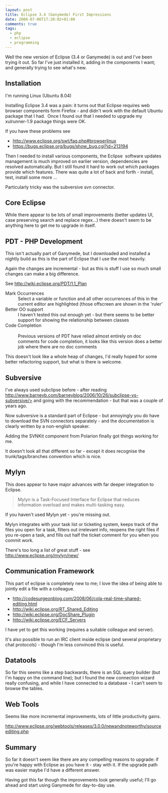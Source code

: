 ```yaml
---
layout: post
title: Eclipse 3.4 (Ganymede) First Impressions
date: 2008-07-06T17:20:02+01:00
comments: true
tags:
  - php
  - eclipse
  - programming
---
```


Well the new version of Eclipse (3.4 or Ganymede) is out and I've been trying it out. So far I've just installed it, adding in the components I want; and generally trying to see what's new.

## Installation

I'm running Linux (Ubuntu 8.04)

Installing Eclipse 3.4 was a pain: it turns out that Eclipse requires web browser components form Firefox - and didn't work with the default Ubuntu package that I had.  Once I found out that I needed to upgrade my xulrunner-1.9 package things were OK.

If you have these problems see

- http://www.eclipse.org/swt/faq.php#browserlinux
- https://bugs.eclipse.org/bugs/show_bug.cgi?id=213194

Then I needed to install various components, the Eclipse  software updates management is much improved on earlier version, dependencies are resolved automatically. But I still found it hard to work out which packages provide which features. There was quite a lot of back and forth - install, test, install some more ...

Particularly tricky was the subversive svn connector.

## Core Eclipse

While there appear to be lots of small improvements (better updates UI, case preserving search and replace regex...) there doesn't seem to be anything here to get me to upgrade in itself.

## PDT - PHP Development

This isn't actually part of Ganymede, but I downloaded and installed a nightly build as this is the part of Eclipse that I use the most heavily.

Again the changes are incremental - but as this is stuff I use so much small changes can make a big difference.

See http://wiki.eclipse.org/PDT/1.1_Plan

<dl><dt>Mark Occurrences</dt>
<dd>Select a variable or function and all other occurrences of this in the current editor are highlighted (those offscreen are shown in the 'ruler'</dd>
<dt>Better OO support</dt>
<dd>I haven't tested this out enough yet - but there seems to be better support for showing the relationship between classes</dd>
<dt>Code Completion</dt><dt>
<br />
</dt><dd>Previous versions of PDT have relied almost entirely on doc comments for code completion, it looks like this version does a better job where there are no doc comments</dd>
</dl>

This doesn't look like a whole heap of changes, I'd really hoped for some better refactoring support, but what is there is welcome.

## Subversive

I've always used subclipse before - after reading http://www.barneyb.com/barneyblog/2006/10/26/subclipse-vs-subversive/> and going with the recommendation - but that was a couple of years ago.

Now subversive is a standard part of Eclipse - but annoyingly you do have to download the SVN connectors separately - and the documentation is clearly written by a non-english speaker.

Adding the SVNKit component from Polarion finally got things working for me.

It doesn't look all that different so far - except it does recognise the trunk/tags/branches convention which is nice.

## Mylyn

This does appear to have major advances with far deeper integration to Eclipse.

> Mylyn is a Task-Focused Interface for Eclipse that reduces information overload and makes multi-tasking easy.

If you haven't used Mylyn yet - you're missing out.

Mylyn integrates with your task list or ticketing system, keeps track of the files you open for a task, filters out irrelevant info, reopens the right files if you re-open a task, and fills out half the ticket comment for you when you commit work.

There's too long a list of great stuff - see http://www.eclipse.org/mylyn/new/

## Communication Framework

This part of eclipse is completely new to me; I love the idea of being able to jointly edit a file with a colleague.

- http://codesurgeonblog.com/2008/06/cola-real-time-shared-editing.html
- http://wiki.eclipse.org/RT_Shared_Editing
- http://wiki.eclipse.org/DocShare_Plugin
- http://wiki.eclipse.org/ECF_Servers

I have yet to get this working (requires a suitable colleague and server).

It's also possible to run an IRC client inside eclipse (and several proprietary chat protocols) - though I'm less convinced this is useful.

## Datatools

So far this seems like a step backwards, there is an SQL query builder (but I'm happy on the command line); but I found the new connection wizard really confusing, and while I have connected to a database - I can't seem to browse the tables.

## Web Tools

Seems like more incremental improvements, lots of little productivity gains.

http://www.eclipse.org/webtools/releases/3.0.0/newandnoteworthy/sourceediting.php

## Summary

So far it doesn't seem like there are any compelling reasons to upgrade: if you're happy with Eclipse as you have it - stay with it. If the upgrade path was easier maybe I'd have a different answer.

Having got this far though the improvements look generally useful; I'll go ahead and start using Ganymede for day-to-day use.
